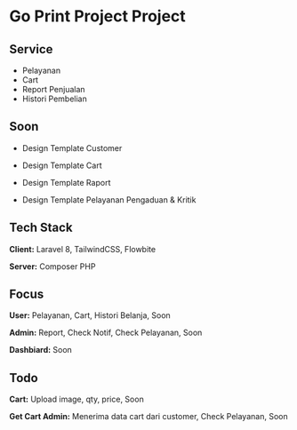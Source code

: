 # Go Print Project Project

## Service

-   Pelayanan
-   Cart
-   Report Penjualan
-   Histori Pembelian

## Soon

-   Design Template Customer

-   Design Template Cart

-   Design Template Raport

-   Design Template Pelayanan Pengaduan & Kritik

## Tech Stack

**Client:** Laravel 8, TailwindCSS, Flowbite

**Server:** Composer PHP

## Focus

**User:** Pelayanan, Cart, Histori Belanja, Soon

**Admin:** Report, Check Notif, Check Pelayanan, Soon

**Dashbiard:** Soon

## Todo 

**Cart:** Upload image, qty, price, Soon

**Get Cart Admin:** Menerima data cart dari customer, Check Pelayanan, Soon
